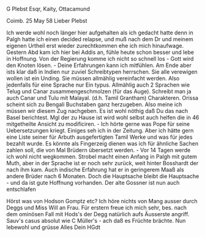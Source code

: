 G Plebst Esqr, Kaity, Ottacamund

 Coimb. 25 May 58
Lieber Plebst

Ich werde wohl noch länger hier aufgehalten als ich gedacht hatte denn in Palgh hatte ich einen decided relapse, und muß nach dem Dr und meinem eigenen Urtheil erst wieder zurechtkommen ehe ich mich hinaufwage. Gestern Abd kam ich hier bei Addis an, fühle heute schon besser und lebe in Hoffnung. Von der Regierung komme ich nicht so schnell los - Gott wird den Knoten lösen. - Deine Erfahrungen kann ich mitfühlen. Am Ende aber ists klar daß in Indien nur zuviel Schreibtypen herrschen. Sie alle verewigen wollen ist ein Unding. Sie müssen allmählig vereinfacht werden. Also jedenfalls für eine Sprache nur Ein typus. Allmählig auch 2 Sprachen wie Telug und Canar zusammengeschmolzen (für das Auge). Schreibt man ja auch Canar und Tulu mit Malayal. (d.h. Tamil Grantham) Charakteren. Orissa scheint sich zu Bengali Buchstaben ganz herzugeben. Also meine ich müssen wir diesem Zug nachgeben. Es ist wohl nöthig daß Du das nach Basel berichtest. Mgl der zu Hause ist wird wohl selbst auch helfen die in 46 mitgetheilte Ansicht zu modificiren. - Ich hörte gerne was Pope für seine Uebersetzungen kriegt. Einiges seh ich in der Zeitung. Aber ich hätte gern eine Liste seiner für Arbuth ausgefertigten Tamil Werke und was für jedes bezahlt wurde. Es könnte als Fingerzeig dienen was ich für ähnliche Sachen zahlen soll, die von Mal Brüdern übersetzt werden. - Vor 14 Tagen werde ich wohl nicht wegkommen. Strobel macht einen Anfang in Palgh mit gutem Muth, aber in der Sprache ist er noch sehr zurück, weit hinter Bosshardt der nach ihm kam. Auch indische Erfahrung hat er in geringerem Maaß als andere Brüder nach 6 Monaten. Doch die Hauptsache bleibt die Hauptsache - und da ist gute Hoffnung vorhanden. 
Der alte Gossner ist nun auch entschlafen

Hörst was von Hodson Gomptz etc? Ich höre nichts von Mang ausser durch Deggs und Miss Will an Frau. Für erstern freue ich mich sehr, bes. nach dem ominösen Fall mit Hods's der Degg natürlich aufs Äusserste angriff. 
Sauv's casus absolut wie C Müller's - ach daß es Früchte brächte. Nun lebewohl und grüsse Alles
 Dein HGdt

